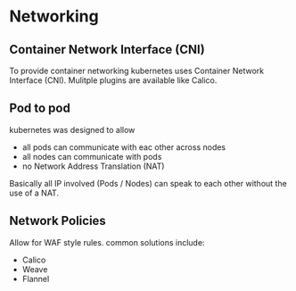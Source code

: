 # Networking

## Container Network Interface (CNI)

To provide container networking kubernetes uses Container Network Interface (CNI). Mulitple plugins are available like Calico. 

## Pod to pod

kubernetes was designed to allow

- all pods can communicate with eac other across nodes
- all nodes can communicate with pods
- no Network Address Translation (NAT)

Basically all IP involved (Pods / Nodes) can speak to each other without the use of a NAT.

## Network Policies

Allow for WAF style rules. common solutions include:

- Calico
- Weave
- Flannel
